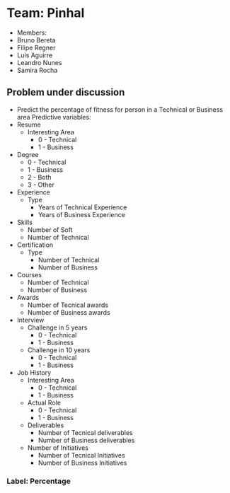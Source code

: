 # Team: Pinhal
* Members: 
* Bruno Bereta
* Filipe Regner
* Luís Aguirre
* Leandro Nunes
* Samira Rocha

## Problem under discussion
 * Predict the percentage of fitness for person in a Technical or Business area
Predictive variables:
 * Resume
   - Interesting Area
     -  0 - Technical
     * 1 - Business
 * Degree
     * 0 - Technical
     * 1 - Business
     * 2 - Both
     * 3 - Other
 * Experience
     * Type
         * Years of Technical Experience
         * Years of Business Experience
 * Skills
     * Number of Soft
     * Number of Technical
 * Certification
     * Type
         * Number of Technical
         * Number of  Business
 * Courses
     * Number of  Technical
     * Number of  Business
 * Awards
     * Number of Tecnical awards
     * Number of Business awards
 * Interview
     * Challenge in 5 years
         * 0 - Technical
         * 1 - Business
     * Challenge in 10 years
         * 0 - Technical
         * 1 - Business
 * Job History
     * Interesting Area
         * 0 - Technical
         * 1 - Business
     * Actual Role
         * 0 - Technical
         * 1 - Business
     * Deliverables
         * Number of Tecnical deliverables
         * Number of Business deliverables
     * Number of Initiatives
         * Number of Tecnical Initiatives
         * Number of Business Initiatives
### Label: Percentage